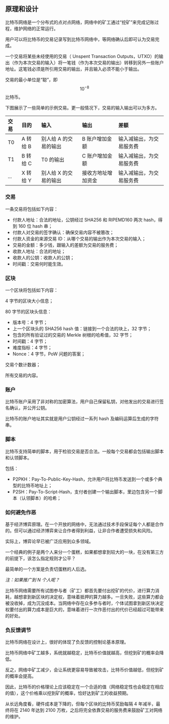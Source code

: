 ## 原理和设计

比特币网络是一个分布式的点对点网络，网络中的矿工通过“挖矿”来完成记账过程，维护网络的正常运行。

用户可以将比特币的交易记录写到比特币网络中，等网络确认后即可认为交易完成。

一个交易将某些未经使用的交易（ Unspent Transaction Outputs，UTXO）的输出（作为本次交易的输入）将一笔钱（作为本次交易的输出）转移到另外一些账户地址。这笔钱必须是所引用交易的输出，并且输入必须不能小于输出。

交易的最小单位是“聪”，即 $$10^{-8}$$ 比特币。

下图展示了一些简单的示例交易。更一般情况下，交易的输入输出可以为多方。

| 交易 | 目的 | 输入 | 输出 | 差额 |
| :--- | :--- | :--- | :--- | :--- |
| T0 | A 转给 B | 别人给 A 的交易的输出 | B 账户增加金额 | 输入减输出，为交易服务费 |
| T1 | B 转给 C | T0 的输出 | C 账户增加金额 | 输入减输出，为交易服务费 |
| ... | X 转给 Y | 别人给 X 的交易的输出 | 接收方地址增加资金 | 输入减输出，为交易服务费 |

### 交易

一条交易将包括如下内容：

* 付款人地址：合法的地址，公钥经过 SHA256 和 RIPEMD160 两次 hash，得到 160 位 hash 串；
* 付款人对交易的签字确认：确保交易内容不被篡改；
* 付款人资金的来源交易 ID：从哪个交易的输出作为本次交易的输入；
* 交易的金额：多少钱，跟输入的差额为交易的服务费；
* 收款人地址：合法的地址；
* 收款人的公钥：收款人的公钥；
* 时间戳：交易何时能生效。

### 区块

一个区块将包括如下内容：

4 字节的区块大小信息；

80 字节的区块头信息：

* 版本号：4 字节；
* 上一个区块头的 SHA256 hash 值：链接到一个合法的块上，32 字节；
* 包含的所有验证过的交易的 Merkle 树根的哈希值，32 字节；
* 时间戳：4 字节；
* 难度指标：4 字节；
* Nonce：4 字节，PoW 问题的答案；

交易个数计数器；

所有交易的内容。

### 账户

比特币账户采用了非对称的加密算法，用户自己保留私钥，对他发出的交易进行签名确认，并公开公钥。

比特币的账户地址其实就是用户公钥经过一系列 hash 及编码运算后生成的字符串。

### 脚本
比特币支持简单的脚本，用于检验交易是否合法。一般每个交易都会包括输出脚本和认领脚本。

包括：

* P2PKH：Pay-To-Public-Key-Hash，允许用户将比特币发送到一个或多个典型的比特币地址上；
* P2SH：Pay-To-Script-Hash，支付者创建一个输出脚本，里边包含另一个脚本（认领脚本）的哈希；

### 如何避免作恶

基于经济博弈原理。在一个开放的网络中，无法通过技术手段保证每个人都是合作的。但可以通过经济博弈来让合作者得到利益，让非合作者遭受损失和风险。

实际上，博弈论早已被广泛应用到众多领域。

一个经典的例子是两个人来分一个蛋糕，如果都想拿到较大的一块，在没有第三方的前提下，该怎么指定规则才公平？

最简单的一个方案是负责切蛋糕的人后选。

*注：如果推广到 N 个人呢？*

比特币网络需要所有试图参与者（矿工）都首先要付出挖矿的代价，进行算力消耗，越想拿到新区块的决定权，意味着抵押的算力越多。一旦失败，这些算力都会被没收掉，成为沉没成本。当网络中存在众多参与者时，个体试图拿到新区块决定权要付出的算力成本是巨大的，意味着进行一次作恶付出的代价已经超过可能带来的好处。

### 负反馈调节

比特币网络在设计上，很好的体现了负反馈的控制论基本原理。

比特币网络中矿工越多，系统就越稳定，比特币价值就越高，但挖到矿的概率会降低。

反之，网络中矿工减少，会让系统更容易导致被攻击，比特币价值越低，但挖到矿的概率会提高。

因此，比特币的价格理论上应该稳定在一个合适的值（网络稳定性也会稳定在相应的值），这个价格乘以挖到矿的概率，恰好达到矿工的收益预期。

从长远角度看，硬件成本是下降的，但每个区块的比特币奖励每隔 4 年减半，最终将在 2140 年达到 2100 万枚，之后将完全依靠交易的服务费来鼓励矿工对网络的维护。

